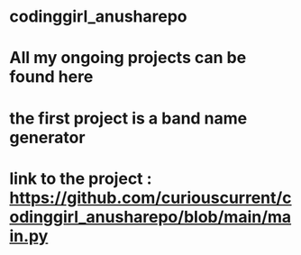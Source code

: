 # codinggirl_anusharepo
# All my ongoing projects can be found here
# the first project is a band name generator
# link to the project : https://github.com/curiouscurrent/codinggirl_anusharepo/blob/main/main.py
